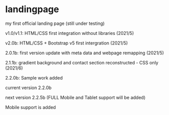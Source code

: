 # landingpage
my first official landing page (still under testing)

v1.0/v1.1: HTML/CSS first integration without libraries (2021/5)

v2.0b: HTML/CSS + Bootstrap v5 first intergration (2021/5)

2.0.1b: first version update with meta data and webpage remapping (2021/5)

2.1.1b: gradient background and contact section reconstructed - CSS only (2021/6)

2.2.0b: Sample work added

current version 2.2.0b

next version 2.2.5b (FULL Mobile and Tablet support will be added)

Mobile support is added
